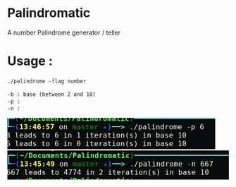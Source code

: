 # Palindromatic
A number Palindrome generator / teller
# Usage :
`./palindrome -flag number`

    -b : base (between 2 and 10)
    -p :
    -n : 

![-p_6](ressources/-p_6.png)
![-n_667](ressources/-n_667.png)
